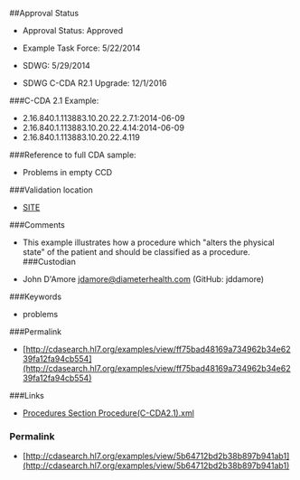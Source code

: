 ##Approval Status 

* Approval Status: Approved
* Example Task Force: 5/22/2014
* SDWG: 5/29/2014

* SDWG C-CDA R2.1 Upgrade: 12/1/2016    

###C-CDA 2.1 Example: 

* 2.16.840.1.113883.10.20.22.2.7.1:2014-06-09
* 2.16.840.1.113883.10.20.22.4.14:2014-06-09
* 2.16.840.1.113883.10.20.22.4.119

###Reference to full CDA sample:
* Problems in empty CCD


###Validation location

* [SITE](https://sitenv.org/sandbox-ccda/ccda-validator)


###Comments

* This example illustrates how a procedure which "alters the physical state" of the patient and should be classified as a procedure.
###Custodian

* John D'Amore jdamore@diameterhealth.com (GitHub: jddamore)



###Keywords

* problems


###Permalink 

* [http://cdasearch.hl7.org/examples/view/ff75bad48169a734962b34e6239fa12fa94cb554](http://cdasearch.hl7.org/examples/view/ff75bad48169a734962b34e6239fa12fa94cb554)

###Links 

* [Procedures Section Procedure(C-CDA2.1).xml](https://github.com/HL7/C-CDA-Examples/tree/master/Procedures/Procedures%20Section%20Procedure%20Entry/Procedures%20Section%20Procedure%28C-CDA2.1%29.xml)


### Permalink 

* [http://cdasearch.hl7.org/examples/view/5b64712bd2b38b897b941ab1](http://cdasearch.hl7.org/examples/view/5b64712bd2b38b897b941ab1)